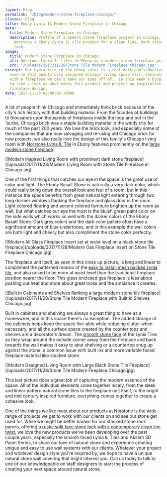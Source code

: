 ```yaml
---
layout: blog
permalink: "/blog/modern-stone-fireplace-chicago/"
classes: blog
title: Ebony Lynia IL Modern Stone Fireplace in Chicago
meta:
  title: Modern Stone Fireplace in Chicago
  description: Profile of a modern stone fireplace project in Chicago, IL which used
    Norstone's Ebony Lynia IL tile product for a clean line, dark color, and modern
    look.
image:
  title: Modern Stone Fireplace in Chicago
  alt: Norstone Lynia IL tiles in Ebony on a modern stone fireplace project in Chicago
  src: "/uploads/2017/11/28/Stone Tile Modern Fireplace Chicago.jpg"
excerpt: Our Lynia tile in the ebony color is a real dark and seductive product and
  even in this beautifully designed Chicago living space still dominates the space
  with a fireplace we can't take our eyes off of.  In this week's blog we're going
  to take a look at what makes this product and project an inspiration for any modern
  fireplace design.
date: 2017-11-28 00:00:00 +0000
---
```

A lot of people think Chicago and immediately think brick because of the city's rich history with that building material.  From the facades of buildings to thousands upon thousands of fireplaces inside the loop and out in the 'burbs, Chicago brick was a staple building material in the windy city for much of the past 200 years.  We love the brick look, and especially some of the companies that are now salvaging and re-using old Chicago brick for new projects, we also really love the design of this family's Chicago living room with [Norstone Lynia IL Tile](https://www.norstoneusa.com/products/lynia-mosaic-tiles/) in Ebony featured prominently on the [large modern stone fireplace](https://www.norstoneusa.com/gallery/application/fireplace/).

![Modern inspired Living Room with prominent dark stone fireplace](/uploads/2017/11/28/Modern Living Room with Stone Tile Fireplace in Chicago.jpg)

One of the first things that catches our eye in the space is the great use of color and light.  The Ebony Basalt Stone is naturally a very dark color, which could really bring down the overall look and feel of a room, but in this instance the space benefits from great natural light entering through two long dormer windows flanking the fireplace and glass door in the room.  Light colored flooring and accent colored furniture brighten up the room as well, but what catches our eye the most is the bluish green paint color on the side walls which works so well with the darker colors of the Ebony Basalt Stone.  Dark grey colors and the dark color pallete often have a significant amount of blue undertones, and in this example the wall colors are both light and cheery but also compliment the stone color perfectly.

![Modern All Glass Fireplace Insert set at waist level on a black stone tile fireplace](/uploads/2017/11/28/Modern Gas Fireplace Insert on Stone Tile Fireplace Chicago.jpg)

The fireplace unit itself, as seen in this close up picture, is long and linear to compliment the patterned mosaic of the [easy to install mesh backed Lynia tile](https://www.norstoneusa.com/blog/how-to-install-mesh-backed-tile/), and also raised to be more at waist level than the traditional fireplace position nearer the floor.  This glass enclosed gas fireplace is less about pushing out heat and more about great looks and the ambiance it creates.

![Built in Cabinents and Shelves flanking a large modern stone tile fireplace](/uploads/2017/11/28/Stone Tile Modern Fireplace with Built In Shelves Chicago.jpg)

Built in cabinets and shelving are always a great thing to have as a homeowner, and in this space there's no exception.  The added storage of the cabinets helps keep the space live-able while reducing clutter when necessary, and all the surface space created by the counter tops and shelves are a decorator's dream.  The [smooth stone face](https://www.norstoneusa.com/blog/design-trends-when-it-comes-to-stone-smooth-is-in/) of the Lynia Tiles as they wrap around the outside corner away from the fireplace and back towards the wall makes it easy to abut shelving or a countertop snug up against the stone, a common issue with built ins and more variable faced fireplace material like stacked stone.

![Modern Designed Living Room with Large Black Stone Tile Fireplace](/uploads/2017/11/28/Stone Tile Modern Fireplace Chicago.jpg)

This last picture does a great job of capturing the modern essence of the space.  All of the individual elements come together nicely, from the sleek and linear pattern natural stone tiles to the fireplace unit itself, to the bright and mid century inspired furniture, everything comes together to create a cohesive look.

One of the things we like most about our products at Norstone is the wide range of projects we get to work with our clients on and see our stone get used for.  While we might be better known for our stacked stone rock panels, offering a [rustic split face stone look with a contemporary clean line twist](https://www.norstoneusa.com/products/stacked-stone-cladding/), we love the new products we've been developing over the past couple years, especially the smooth faced Lynia IL Tiles and Aksent 3D Panel Series, to share our love of natural stone and experience creating unique and easy to use wall systems with our clients.  Whatever your project and whatever design style you're inspired by, we hope to have a unique natural stone wall covering that might interest you.  Call us today to talk to one of our knowledgeable on staff designers to start the process of creating your next space around natural stone.